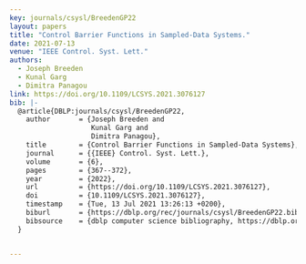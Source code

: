 ```yaml
---
key: journals/csysl/BreedenGP22
layout: papers
title: "Control Barrier Functions in Sampled-Data Systems."
date: 2021-07-13
venue: "IEEE Control. Syst. Lett."
authors:
  - Joseph Breeden
  - Kunal Garg
  - Dimitra Panagou
link: https://doi.org/10.1109/LCSYS.2021.3076127
bib: |-
  @article{DBLP:journals/csysl/BreedenGP22,
    author       = {Joseph Breeden and
                    Kunal Garg and
                    Dimitra Panagou},
    title        = {Control Barrier Functions in Sampled-Data Systems},
    journal      = {{IEEE} Control. Syst. Lett.},
    volume       = {6},
    pages        = {367--372},
    year         = {2022},
    url          = {https://doi.org/10.1109/LCSYS.2021.3076127},
    doi          = {10.1109/LCSYS.2021.3076127},
    timestamp    = {Tue, 13 Jul 2021 13:26:13 +0200},
    biburl       = {https://dblp.org/rec/journals/csysl/BreedenGP22.bib},
    bibsource    = {dblp computer science bibliography, https://dblp.org}
  }


---
```

